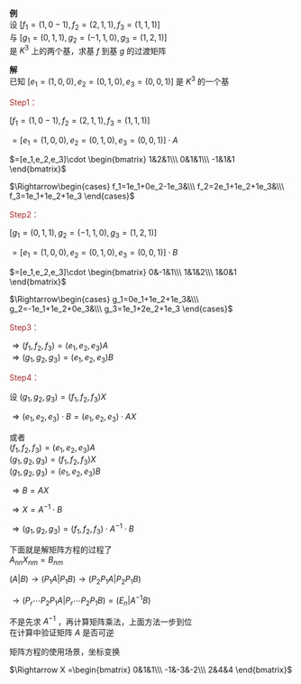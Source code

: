 **例**    
设 $[f_1=(1,0-1),f_2=(2,1,1),f_3=(1,1,1)]$     
与 $[g_1=(0,1,1),g_2=(-1,1,0),g_3=(1,2,1)]$     
是 $K^3$ 上的两个基，求基 $f$ 到基 $g$ 的过渡矩阵    
    
**解**    
已知 $[e_1=(1,0,0),e_2=(0,1,0),e_3=(0,0,1)]$ 是 $K^3$ 的一个基    
    
<font color=brown>Step1：</font>    
    
    
 $[f_1=(1,0-1),f_2=(2,1,1),f_3=(1,1,1)]$     
    
 $=[e_1=(1,0,0),e_2=(0,1,0),e_3=(0,0,1)]\cdot A$     
    
 $=[e_1,e_2,e_3]\cdot     
\begin{bmatrix}    
1&2&1\\\     
0&1&1\\\     
-1&1&1    
\end{bmatrix}$     
    
 $\Rightarrow\begin{cases}    
f_1=1e_1+0e_2-1e_3&\\\     
f_2=2e_1+1e_2+1e_3&\\\     
f_3=1e_1+1e_2+1e_3    
\end{cases}$     
    
<font color=brown>Step2：</font>    
    
 $[g_1=(0,1,1),g_2=(-1,1,0),g_3=(1,2,1)]$     
    
 $=[e_1=(1,0,0),e_2=(0,1,0),e_3=(0,0,1)]\cdot B$     
    
 $=[e_1,e_2,e_3]\cdot     
\begin{bmatrix}    
0&-1&1\\\     
1&1&2\\\     
1&0&1    
\end{bmatrix}$     
    
 $\Rightarrow\begin{cases}    
g_1=0e_1+1e_2+1e_3&\\\     
g_2=-1e_1+1e_2+0e_3&\\\     
g_3=1e_1+2e_2+1e_3    
\end{cases}$     
    
<font color=brown>Step3：</font>    
    
 $\Rightarrow(f_1,f_2,f_3)=(e_1,e_2,e_3)A$     
 $\Rightarrow(g_1,g_2,g_3)=(e_1,e_2,e_3)B$     
    
<font color=brown>Step4：</font>    
    
设 $(g_1,g_2,g_3)=(f_1,f_2,f_3)X$     
    
 $\Rightarrow(e_1,e_2,e_3)\cdot B    
=(e_1,e_2,e_3)\cdot AX$     
    
或者    
 $(f_1,f_2,f_3)=(e_1,e_2,e_3)A$     
 $(g_1,g_2,g_3)=(f_1,f_2,f_3)X$     
 $(g_1,g_2,g_3)=(e_1,e_2,e_3)B$     
    
 $\Rightarrow B=AX$     
    
 $\Rightarrow X=A^{-1}\cdot B$     
    
 $\Rightarrow(g_1,g_2,g_3)    
=(f_1,f_2,f_3)\cdot A^{-1}\cdot B$     
    
    
    
下面就是解矩阵方程的过程了    
 $A_{nn}X_{nm}=B_{nm}$     
    
 $(A|B)\to(P_1A|P_1B)\to(P_2P_1A|P_2P_1B)$     
    
 $\to(P_r\cdots P_2P_1A|P_r\cdots P_2P_1B)    
=(E_n|A^{-1}B)$     
    
不是先求 $A^{-1}$ ，再计算矩阵乘法，上面方法一步到位    
在计算中验证矩阵 $A$ 是否可逆    
    
矩阵方程的使用场景，坐标变换    
    
 $\Rightarrow X    
=\begin{bmatrix}    
0&1&1\\\     
-1&-3&-2\\\     
2&4&4    
\end{bmatrix}$     
